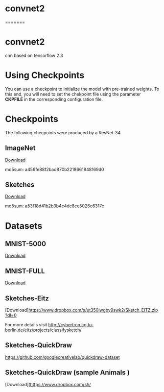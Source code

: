 # convnet2
=======
# convnet2
cnn based on tensorflow 2.3
# Using Checkpoints
You can use a checkpoint to initialize the model with pre-trained weights. To this end, you will need  to set the chekpoint file using the parameter **CKPFILE** in the corresponding configuration file.
# Checkpoints 
The following checpoints were produced by a ResNet-34
## ImageNet
[Download](https://www.dropbox.com/s/ea61crvnckf96ez/imagenet_045.h5)

md5sum: a456fe88f2bad870b2218661848169d0  

## Sketches

[Download](https://www.dropbox.com/s/kb443ulitvipixy/sketch_050.h5)

md5sum: a53f18d41b2b3b4c4dc8ce5026c6317c
# Datasets
## MNIST-5000
[Download](https://www.dropbox.com/s/abi61g7adjdbmih/MNIST-5000.zip)
## MNIST-FULL
[Download](https://www.dropbox.com/sh/se9n4tj3lh35rfm/AACTmKn7F5yVV-SaJbIWgHgna)
## Sketches-Eitz
[Download]https://www.dropbox.com/s/ut350iwgby9swk2/Sketch_EITZ.zip?dl=0

For more details visit http://cybertron.cg.tu-berlin.de/eitz/projects/classifysketch/
## Sketches-QuickDraw
https://github.com/googlecreativelab/quickdraw-dataset
## Sketches-QuickDraw (sample Animals )
[Download](https://www.dropbox.com/sh/
